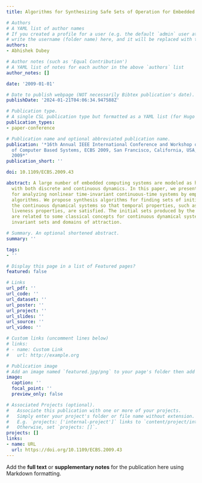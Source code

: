 ```yaml
---
title: Algorithms for Synthesizing Safe Sets of Operation for Embedded Systems

# Authors
# A YAML list of author names
# If you created a profile for a user (e.g. the default `admin` user at `content/authors/admin/`), 
# write the username (folder name) here, and it will be replaced with their full name and linked to their profile.
authors:
- Abhishek Dubey

# Author notes (such as 'Equal Contribution')
# A YAML list of notes for each author in the above `authors` list
author_notes: []

date: '2009-01-01'

# Date to publish webpage (NOT necessarily Bibtex publication's date).
publishDate: '2024-01-21T04:06:34.947588Z'

# Publication type.
# A single CSL publication type but formatted as a YAML list (for Hugo requirements).
publication_types:
- paper-conference

# Publication name and optional abbreviated publication name.
publication: '*16th Annual IEEE International Conference and Workshop on the Engineering
  of Computer Based Systems, ECBS 2009, San Francisco, California, USA, 14-16 April
  2009*'
publication_short: ''

doi: 10.1109/ECBS.2009.43

abstract: A large number of embedded computing systems are modeled as hybrid system
  with both discrete and continuous dynamics. In this paper, we present algorithms
  for analyzing nonlinear time-invariant continuous-time systems by employing reachability
  algorithms. We propose synthesis algorithms for finding sets of initial states for
  the continuous dynamical systems so that temporal properties, such as safety and
  liveness properties, are satisfied. The initial sets produced by the algorithms
  are related to some classical concepts for continuous dynamical systems, such as
  invariant sets and domains of attraction.

# Summary. An optional shortened abstract.
summary: ''

tags:
- ''

# Display this page in a list of Featured pages?
featured: false

# Links
url_pdf: ''
url_code: ''
url_dataset: ''
url_poster: ''
url_project: ''
url_slides: ''
url_source: ''
url_video: ''

# Custom links (uncomment lines below)
# links:
# - name: Custom Link
#   url: http://example.org

# Publication image
# Add an image named `featured.jpg/png` to your page's folder then add a caption below.
image:
  caption: ''
  focal_point: ''
  preview_only: false

# Associated Projects (optional).
#   Associate this publication with one or more of your projects.
#   Simply enter your project's folder or file name without extension.
#   E.g. `projects: ['internal-project']` links to `content/project/internal-project/index.md`.
#   Otherwise, set `projects: []`.
projects: []
links:
- name: URL
  url: https://doi.org/10.1109/ECBS.2009.43
---
```


Add the **full text** or **supplementary notes** for the publication here using Markdown formatting.
